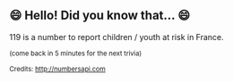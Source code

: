 ## :smile: Hello! Did you know that... :smile:
119 is a number to report children / youth at risk in France.

<sup>(come back in 5 minutes for the next trivia)</sup>


<sup>Credits: http://numbersapi.com</sup>
